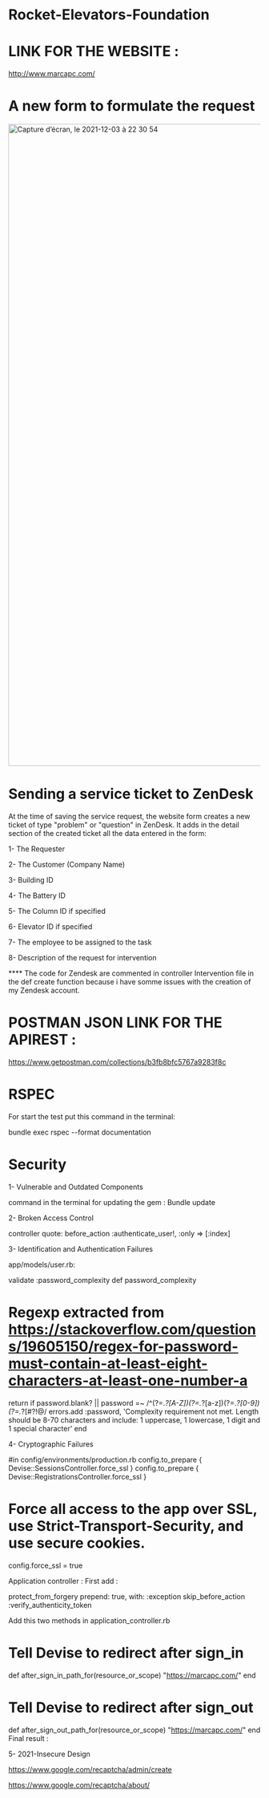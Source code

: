 # Rocket-Elevators-Foundation

# LINK FOR THE WEBSITE : 

http://www.marcapc.com/


# A new form to formulate the request

<img width="1280" alt="Capture d’écran, le 2021-12-03 à 22 30 54" src="https://user-images.githubusercontent.com/91087569/144695357-4b3ca8f3-8667-40b0-b5e4-b470c68cc9cf.png">


# Sending a service ticket to ZenDesk

At the time of saving the service request, the website form creates a new ticket of type "problem" or "question" in ZenDesk. It adds in the detail section of the created ticket all the data entered in the form:

1- The Requester

2- The Customer (Company Name)

3- Building ID

4- The Battery ID

5- The Column ID if specified

6- Elevator ID if specified

7- The employee to be assigned to the task

8- Description of the request for intervention

**** The code for Zendesk are commented in controller Intervention file in the def create function because i have somme issues with the creation of my Zendesk account.

# POSTMAN JSON LINK FOR THE APIREST : 

https://www.getpostman.com/collections/b3fb8bfc5767a9283f8c

# RSPEC

For start the test put this command in the terminal:

bundle exec rspec --format documentation 

# Security 

1- Vulnerable and Outdated Components

command in the terminal for updating the gem : Bundle update

2- Broken Access Control 

controller quote: 
before_action :authenticate_user!, :only => [:index]

3- Identification and Authentication Failures 

app/models/user.rb: 

validate :password_complexity
 def password_complexity
   # Regexp extracted from https://stackoverflow.com/questions/19605150/regex-for-password-must-contain-at-least-eight-characters-at-least-one-number-a
   return if password.blank? || password =~ /^(?=.*?[A-Z])(?=.*?[a-z])(?=.*?[0-9])(?=.*?[#?!@$%^&*-]).{8,70}$/
   errors.add :password, 'Complexity requirement not met. Length should be 8-70 characters and include: 1 uppercase, 1 lowercase, 1 digit and 1 special character'
 end

4- Cryptographic Failures

#in config/environments/production.rb
   config.to_prepare { Devise::SessionsController.force_ssl }
   config.to_prepare { Devise::RegistrationsController.force_ssl }

# Force all access to the app over SSL, use Strict-Transport-Security, and use secure cookies.
 config.force_ssl = true

Application controller : 
First  add : 

protect_from_forgery prepend: true, with: :exception 
   skip_before_action :verify_authenticity_token

Add this two methods in application_controller.rb
# Tell Devise to redirect after sign_in
   def after_sign_in_path_for(resource_or_scope)
       "https://marcapc.com/"
   end
 
   # Tell Devise to redirect after sign_out
   def after_sign_out_path_for(resource_or_scope)
           "https://marcapc.com/"
   end
Final result :



5- 2021-Insecure Design


https://www.google.com/recaptcha/admin/create

https://www.google.com/recaptcha/about/



